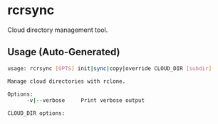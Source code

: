 # rcrsync

Cloud directory management tool.


## Usage (Auto-Generated)

```bash
usage: rcrsync [OPTS] init|sync|copy|override CLOUD_DIR [subdir]

Manage cloud directories with rclone.

Options:
      -v|--verbose     Print verbose output

CLOUD_DIR options:

      


```

